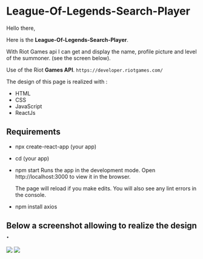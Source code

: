 # League-Of-Legends-Search-Player

Hello there,

Here is the **League-Of-Legends-Search-Player**. 

With Riot Games api I can get and display the name, profile picture and level of the summoner.
(see the screen below).

Use of the Riot **Games API**. ```https://developer.riotgames.com/```

The design of this page is realized with :

* HTML
* CSS
* JavaScript
* ReactJs

## Requirements

* npx create-react-app (your app)
* cd (your app)
* npm start
    Runs the app in the development mode.
    Open http://localhost:3000 to view it in the browser.

    The page will reload if you make edits.
    You will also see any lint errors in the console.
* npm install axios

## Below a screenshot allowing to realize the design .

![](./lol1.png)
![](./lol1.png)